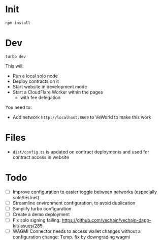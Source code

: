 # Init

```shell
npm install
```


# Dev

```shell
turbo dev
```

This will:

- Run a local solo node
- Deploy contracts on it
- Start website in development mode
- Start a CloudFlare Worker within the pages
    - with fee delegation

You need to:

- Add network `http://localhost:8669` to VeWorld to make this work

# Files

* `dist/config.ts` is updated on contract deployments and used for contract access in website

# Todo

- [ ] Improve configuration to easier toggle between networks (especially solo/testnet)
- [ ] Streamline environment configuration, to avoid duplication
- [ ] Simplify turbo configuration
- [ ] Create a demo deployment
- [ ] Fix solo signing failing: https://github.com/vechain/vechain-dapp-kit/issues/285
- [ ] WAGMI Connector needs to access wallet changes without a configuration change: Temp. fix by downgrading wagmi
